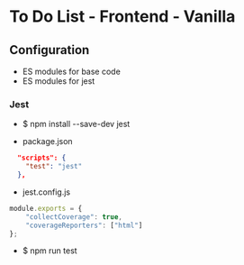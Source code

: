 # To Do List - Frontend - Vanilla

## Configuration

- ES modules for base code
- ES modules for jest 

### Jest

- $ npm install --save-dev jest

- package.json
```json
  "scripts": {
    "test": "jest"
  },
```

- jest.config.js
```js
module.exports = { 
    "collectCoverage": true,
    "coverageReporters": ["html"]
};
```

- $ npm run test
